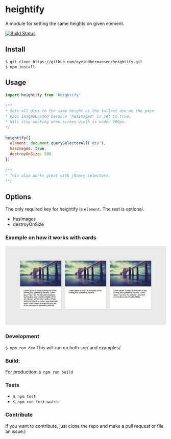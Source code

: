 # heightify

A module for setting the same heights on given element.

[![Build Status](https://travis-ci.org/oyvindhermansen/heightify.svg?branch=develop)](https://travis-ci.org/oyvindhermansen/heightify)

## Install
```
$ git clone https://github.com/oyvindhermansen/heightify.git
$ npm install
```

## Usage
```javascript
import heightify from 'heightify'

/**
* Sets all divs to the same height as the tallest div on the page.
* Uses imagesLoaded because 'hasImages' is set to true.
* Will stop working when screen width is under 500px.
*/

heightify({
  element: document.querySelectorAll('div'),
  hasImages: true,
  destroyOnSize: 500
})

/**
* This also works great with jQuery selectors.
**/

```

## Options

The only required key for heightify is `element`.
The rest is optional.

* hasImages
* destroyOnSize

### Example on how it works with cards
![alt tag](examples/example.png)

### Development
`$ npm run dev`
This will run on both src/ and examples/

### Build:
For production:
`$ npm run build`

### Tests
* `$ npm test`
* `$ npm run test:watch`

### Contribute
If you want to contribute, just clone the repo and make a pull request or file an issue:)
